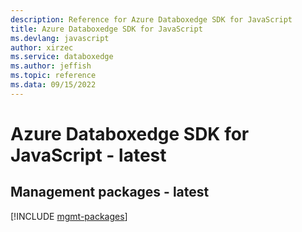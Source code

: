 ```yaml
---
description: Reference for Azure Databoxedge SDK for JavaScript
title: Azure Databoxedge SDK for JavaScript
ms.devlang: javascript
author: xirzec
ms.service: databoxedge
ms.author: jeffish
ms.topic: reference
ms.data: 09/15/2022
---
```

# Azure Databoxedge SDK for JavaScript - latest

## Management packages - latest
[!INCLUDE [mgmt-packages](databoxedge-mgmt-index.md)]